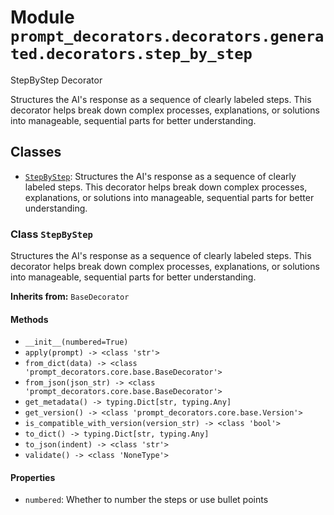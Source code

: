 # Module `prompt_decorators.decorators.generated.decorators.step_by_step`

StepByStep Decorator

Structures the AI's response as a sequence of clearly labeled steps. This decorator helps break down complex processes, explanations, or solutions into manageable, sequential parts for better understanding.

## Classes

- [`StepByStep`](#class-stepbystep): Structures the AI's response as a sequence of clearly labeled steps. This decorator helps break down complex processes, explanations, or solutions into manageable, sequential parts for better understanding.

### Class `StepByStep`

Structures the AI's response as a sequence of clearly labeled steps. This decorator helps break down complex processes, explanations, or solutions into manageable, sequential parts for better understanding.

**Inherits from:** `BaseDecorator`

#### Methods

- `__init__(numbered=True)`
- `apply(prompt) -> <class 'str'>`
- `from_dict(data) -> <class 'prompt_decorators.core.base.BaseDecorator'>`
- `from_json(json_str) -> <class 'prompt_decorators.core.base.BaseDecorator'>`
- `get_metadata() -> typing.Dict[str, typing.Any]`
- `get_version() -> <class 'prompt_decorators.core.base.Version'>`
- `is_compatible_with_version(version_str) -> <class 'bool'>`
- `to_dict() -> typing.Dict[str, typing.Any]`
- `to_json(indent) -> <class 'str'>`
- `validate() -> <class 'NoneType'>`
#### Properties

- `numbered`: Whether to number the steps or use bullet points
